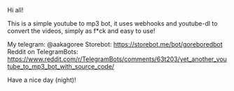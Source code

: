 Hi all!

This is a simple youtube to mp3 bot, it uses webhooks and youtube-dl to convert the videos, simply as f*ck and easy to use!

My telegram: @aakagoree
Storebot: https://storebot.me/bot/goreboredbot
Reddit on TelegramBots: https://www.reddit.com/r/TelegramBots/comments/63t203/yet_another_youtube_to_mp3_bot_with_source_code/

Have a nice day (night)!
